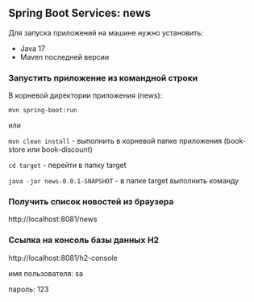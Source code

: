 ## Spring Boot Services: news
Для запуска приложений на машине нужно установить:
- Java 17
- Maven последней версии

### Запустить приложение из командной строки
В корневой директории приложения (news):

`mvn spring-boot:run`

или

`mvn clean install` - выполнить в корневой папке приложения (book-store или book-discount)

`cd target` - перейти в папку target

`java -jar news-0.0.1-SNAPSHOT` - в папке target выполнить команду

### Получить список новостей из браузера

http://localhost:8081/news

### Ссылка на консоль базы данных H2
http://localhost:8081/h2-console

имя пользователя: sa

пароль: 123

